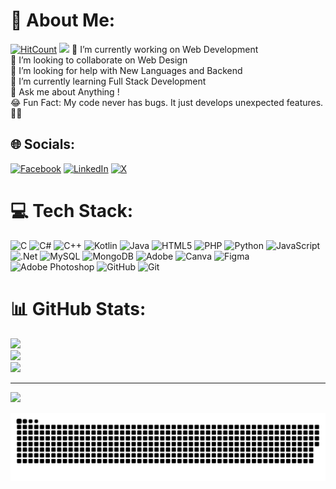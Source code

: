 # 💫 About Me:
     
  
 [![HitCount](https://hits.dwyl.com/SohanShiri/SohanShiri.svg?style=flat-square)](http://hits.dwyl.com/SohanShiri/SohanShiri)
<img src="https://readme-typing-svg.herokuapp.com/?font=Kaushan+Script&size=32&center=true&vCenter=true&width=440&height=45&color=FF6347&background=00000000&duration=4000&lines=Hello%2C+I'm+Sohan+Shiri!;" />
🔭 I’m currently working on Web Development <br>👯 I’m looking to collaborate on Web Design <br>🤝 I’m looking for help with New Languages and Backend<br>🌱 I’m currently learning Full Stack Development <br>💬 Ask me about Anything !<br>😂 Fun Fact: My code never has bugs. It just develops unexpected features. 🐛✨


## 🌐 Socials:
[![Facebook](https://img.shields.io/badge/Facebook-%231877F2.svg?logo=Facebook&logoColor=white)](https://facebook.com/https://www.facebook.com/profile.php?id=61556559071833) [![LinkedIn](https://img.shields.io/badge/LinkedIn-%230077B5.svg?logo=linkedin&logoColor=white)](https://linkedin.com/in/https://www.linkedin.com/in/sohanshiri/) [![X](https://img.shields.io/badge/X-black.svg?logo=X&logoColor=white)](https://x.com/https://x.com/Sohan_Shiri) 

# 💻 Tech Stack:
![C](https://img.shields.io/badge/c-%2300599C.svg?style=for-the-badge&logo=c&logoColor=white) ![C#](https://img.shields.io/badge/c%23-%23239120.svg?style=for-the-badge&logo=csharp&logoColor=white) ![C++](https://img.shields.io/badge/c++-%2300599C.svg?style=for-the-badge&logo=c%2B%2B&logoColor=white) ![Kotlin](https://img.shields.io/badge/kotlin-%237F52FF.svg?style=for-the-badge&logo=kotlin&logoColor=white) ![Java](https://img.shields.io/badge/java-%23ED8B00.svg?style=for-the-badge&logo=openjdk&logoColor=white) ![HTML5](https://img.shields.io/badge/html5-%23E34F26.svg?style=for-the-badge&logo=html5&logoColor=white) ![PHP](https://img.shields.io/badge/php-%23777BB4.svg?style=for-the-badge&logo=php&logoColor=white) ![Python](https://img.shields.io/badge/python-3670A0?style=for-the-badge&logo=python&logoColor=ffdd54) ![JavaScript](https://img.shields.io/badge/javascript-%23323330.svg?style=for-the-badge&logo=javascript&logoColor=%23F7DF1E) ![.Net](https://img.shields.io/badge/.NET-5C2D91?style=for-the-badge&logo=.net&logoColor=white) ![MySQL](https://img.shields.io/badge/mysql-4479A1.svg?style=for-the-badge&logo=mysql&logoColor=white) ![MongoDB](https://img.shields.io/badge/MongoDB-%234ea94b.svg?style=for-the-badge&logo=mongodb&logoColor=white) ![Adobe](https://img.shields.io/badge/adobe-%23FF0000.svg?style=for-the-badge&logo=adobe&logoColor=white) ![Canva](https://img.shields.io/badge/Canva-%2300C4CC.svg?style=for-the-badge&logo=Canva&logoColor=white) ![Figma](https://img.shields.io/badge/figma-%23F24E1E.svg?style=for-the-badge&logo=figma&logoColor=white) ![Adobe Photoshop](https://img.shields.io/badge/adobe%20photoshop-%2331A8FF.svg?style=for-the-badge&logo=adobe%20photoshop&logoColor=white) ![GitHub](https://img.shields.io/badge/github-%23121011.svg?style=for-the-badge&logo=github&logoColor=white) ![Git](https://img.shields.io/badge/git-%23F05033.svg?style=for-the-badge&logo=git&logoColor=white)
# 📊 GitHub Stats:
![](https://github-readme-stats.vercel.app/api?username=SohanShiri&theme=dark&hide_border=false&include_all_commits=false&count_private=false)<br/>
![](https://github-readme-streak-stats.herokuapp.com/?user=SohanShiri&theme=dark&hide_border=false)<br/>
![](https://github-readme-stats.vercel.app/api/top-langs/?username=SohanShiri&theme=dark&hide_border=false&include_all_commits=false&count_private=false&layout=compact)



---
[![](https://visitcount.itsvg.in/api?id=SohanShiri&icon=2&color=13)](https://visitcount.itsvg.in)

<!-- Proudly created with GPRM ( https://gprm.itsvg.in ) -->

<picture>
  <source media="(prefers-color-scheme: dark)" srcset="https://raw.githubusercontent.com/SohanShiri/SohanShiri/output/github-snake-dark.svg" />
  <source media="(prefers-color-scheme: light)" srcset="https://raw.githubusercontent.com/SohanShiri/SohanShiri/output/github-snake.svg" />
  <img alt="github-snake" src="https://raw.githubusercontent.com/SohanShiri/SohanShiri/output/github-snake.svg" />
</picture>

<!-- Proudly created with GPRM ( https://gprm.itsvg.in ) -->
